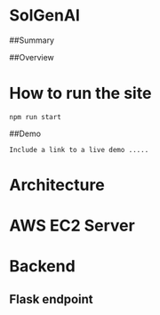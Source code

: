 # SolGenAI

##Summary

##Overview

# How to run the site
```
npm run start
```
##Demo
```
Include a link to a live demo .....
```
# Architecture
# AWS EC2 Server
# Backend
## Flask endpoint

